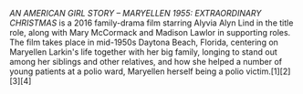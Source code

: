 _AN AMERICAN GIRL STORY – MARYELLEN 1955: EXTRAORDINARY CHRISTMAS_ is a 2016 family-drama film starring Alyvia Alyn Lind in the title role, along with Mary McCormack and Madison Lawlor in supporting roles. The film takes place in mid-1950s Daytona Beach, Florida, centering on Maryellen Larkin's life together with her big family, longing to stand out among her siblings and other relatives, and how she helped a number of young patients at a polio ward, Maryellen herself being a polio victim.[1][2][3][4]
